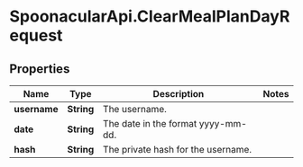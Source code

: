 # SpoonacularApi.ClearMealPlanDayRequest

## Properties

Name | Type | Description | Notes
------------ | ------------- | ------------- | -------------
**username** | **String** | The username. | 
**date** | **String** | The date in the format yyyy-mm-dd. | 
**hash** | **String** | The private hash for the username. | 


